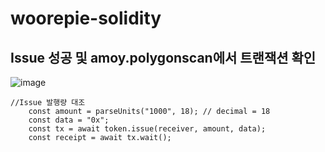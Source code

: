 # woorepie-solidity


## Issue 성공 및 amoy.polygonscan에서 트랜잭션 확인

![image](https://github.com/user-attachments/assets/999f6cc2-80ac-4767-a633-5819dcc247c9)

```
//Issue 발행량 대조
    const amount = parseUnits("1000", 18); // decimal = 18
    const data = "0x";
    const tx = await token.issue(receiver, amount, data);
    const receipt = await tx.wait();
  
```
